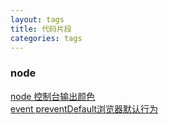 ```yaml
---
layout: tags
title: 代码片段
categories: tags
---
```


### node
[node 控制台输出颜色](/code-snippet/node-color.html)  
[event preventDefault浏览器默认行为](/code-snippet/event-prevent-default.html)  
